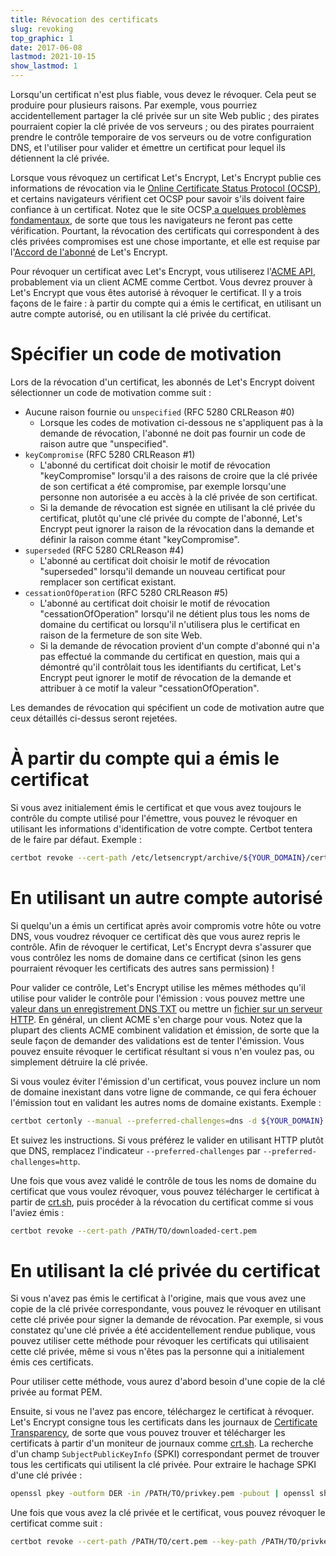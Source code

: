 ```yaml
---
title: Révocation des certificats
slug: revoking
top_graphic: 1
date: 2017-06-08
lastmod: 2021-10-15
show_lastmod: 1
---
```



Lorsqu'un certificat n'est plus fiable, vous devez le révoquer. Cela peut se produire pour plusieurs raisons. Par exemple, vous pourriez accidentellement partager la clé privée sur un site Web public ; des pirates pourraient copier la clé privée de vos serveurs ; ou des pirates pourraient prendre le contrôle temporaire de vos serveurs ou de votre configuration DNS, et l'utiliser pour valider et émettre un certificat pour lequel ils détiennent la clé privée.

Lorsque vous révoquez un certificat Let's Encrypt, Let's Encrypt publie ces informations de révocation via le [ Online Certificate Status Protocol (OCSP)](https://en.wikipedia.org/wiki/Online_Certificate_Status_Protocol), et certains navigateurs vérifient cet OCSP pour savoir s'ils doivent faire confiance à un certificat. Notez que le site OCSP[ a quelques problèmes fondamentaux](https://www.imperialviolet.org/2011/03/18/revocation.html), de sorte que tous les navigateurs ne feront pas cette vérification. Pourtant, la révocation des certificats qui correspondent à des clés privées compromises est une chose importante, et elle est requise par l'[Accord de l'abonné](/repository) de Let's Encrypt.

Pour révoquer un certificat avec Let's Encrypt, vous utiliserez l'[ACME API](https://github.com/letsencrypt/boulder/blob/master/docs/acme-divergences.md), probablement via un client ACME comme <a bref="https://certbot.eff.org/">Certbot</a>. Vous devrez prouver à Let's Encrypt que vous êtes autorisé à révoquer le certificat. Il y a trois façons de le faire : à partir du compte qui a émis le certificat, en utilisant un autre compte autorisé, ou en utilisant la clé privée du certificat.

# Spécifier un code de motivation

Lors de la révocation d'un certificat, les abonnés de Let's Encrypt doivent sélectionner un code de motivation comme suit :

* Aucune raison fournie ou `unspecified` (RFC 5280 CRLReason #0)
  - Lorsque les codes de motivation ci-dessous ne s'appliquent pas à la demande de révocation, l'abonné ne doit pas fournir un code de raison autre que "unspecified".
* `keyCompromise` (RFC 5280 CRLReason #1)
  - L'abonné du certificat doit choisir le motif de révocation "keyCompromise" lorsqu'il a des raisons de croire que la clé privée de son certificat a été compromise, par exemple lorsqu'une personne non autorisée a eu accès à la clé privée de son certificat.
  - Si la demande de révocation est signée en utilisant la clé privée du certificat, plutôt qu'une clé privée du compte de l'abonné, Let's Encrypt peut ignorer la raison de la révocation dans la demande et définir la raison comme étant "keyCompromise".
* `superseded` (RFC 5280 CRLReason #4)
  - L'abonné au certificat doit choisir le motif de révocation "superseded" lorsqu'il demande un nouveau certificat pour remplacer son certificat existant.
* `cessationOfOperation` (RFC 5280 CRLReason #5)
  - L'abonné au certificat doit choisir le motif de révocation "cessationOfOperation" lorsqu'il ne détient plus tous les noms de domaine du certificat ou lorsqu'il n'utilisera plus le certificat en raison de la fermeture de son site Web.
  - Si la demande de révocation provient d'un compte d'abonné qui n'a pas effectué la commande du certificat en question, mais qui a démontré qu'il contrôlait tous les identifiants du certificat, Let's Encrypt peut ignorer le motif de révocation de la demande et attribuer à ce motif la valeur "cessationOfOperation".

Les demandes de révocation qui spécifient un code de motivation autre que ceux détaillés ci-dessus seront rejetées.

# À partir du compte qui a émis le certificat

Si vous avez initialement émis le certificat et que vous avez toujours le contrôle du compte utilisé pour l'émettre, vous pouvez le révoquer en utilisant les informations d'identification de votre compte. Certbot tentera de le faire par défaut. Exemple :

```bash
certbot revoke --cert-path /etc/letsencrypt/archive/${YOUR_DOMAIN}/cert1.pem
```

# En utilisant un autre compte autorisé

Si quelqu'un a émis un certificat après avoir compromis votre hôte ou votre DNS, vous voudrez révoquer ce certificat dès que vous aurez repris le contrôle. Afin de révoquer le certificat, Let's Encrypt devra s'assurer que vous contrôlez les noms de domaine dans ce certificat (sinon les gens pourraient révoquer les certificats des autres sans permission) !

Pour valider ce contrôle, Let's Encrypt utilise les mêmes méthodes qu'il utilise pour valider le contrôle pour l'émission : vous pouvez mettre une [valeur dans un enregistrement DNS TXT](https://tools.ietf.org/html/rfc8555#section-8.4) ou mettre un [fichier sur un serveur HTTP](https://tools.ietf.org/html/rfc8555#section-8.3). En général, un client ACME s'en charge pour vous. Notez que la plupart des clients ACME combinent validation et émission, de sorte que la seule façon de demander des validations est de tenter l'émission. Vous pouvez ensuite révoquer le certificat résultant si vous n'en voulez pas, ou simplement détruire la clé privée.

Si vous voulez éviter l'émission d'un certificat, vous pouvez inclure un nom de domaine inexistant dans votre ligne de commande, ce qui fera échouer l'émission tout en validant les autres noms de domaine existants. Exemple :

```bash
certbot certonly --manual --preferred-challenges=dns -d ${YOUR_DOMAIN} -d nonexistent.${YOUR_DOMAIN}
```

Et suivez les instructions. Si vous préférez le valider en utilisant HTTP plutôt que DNS, remplacez l'indicateur `--preferred-challenges` par `--preferred-challenges=http`.

Une fois que vous avez validé le contrôle de tous les noms de domaine du certificat que vous voulez révoquer, vous pouvez télécharger le certificat à partir de [crt.sh](https://crt.sh/), puis procéder à la révocation du certificat comme si vous l'aviez émis :

```bash
certbot revoke --cert-path /PATH/TO/downloaded-cert.pem
```

# En utilisant la clé privée du certificat

Si vous n'avez pas émis le certificat à l'origine, mais que vous avez une copie de la clé privée correspondante, vous pouvez le révoquer en utilisant cette clé privée pour signer la demande de révocation. Par exemple, si vous constatez qu'une clé privée a été accidentellement rendue publique, vous pouvez utiliser cette méthode pour révoquer les certificats qui utilisaient cette clé privée, même si vous n'êtes pas la personne qui a initialement émis ces certificats.

Pour utiliser cette méthode, vous aurez d'abord besoin d'une copie de la clé privée au format PEM.

Ensuite, si vous ne l'avez pas encore, téléchargez le certificat à révoquer. Let's Encrypt consigne tous les certificats dans les journaux de [Certificate Transparency](https://www.certificate-transparency.org/), de sorte que vous pouvez trouver et télécharger les certificats à partir d'un moniteur de journaux comme [crt.sh](https://crt.sh/). La recherche d'un champ `SubjectPublicKeyInfo` (SPKI) correspondant permet de trouver tous les certificats qui utilisent la clé privée. Pour extraire le hachage SPKI d'une clé privée :
```bash
openssl pkey -outform DER -in /PATH/TO/privkey.pem -pubout | openssl sha256
```

Une fois que vous avez la clé privée et le certificat, vous pouvez révoquer le certificat comme suit :

```bash
certbot revoke --cert-path /PATH/TO/cert.pem --key-path /PATH/TO/privkey.pem --reason keyCompromise
```
